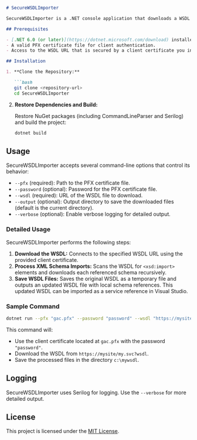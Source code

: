 ﻿```markdown
# SecureWSDLImporter

SecureWSDLImporter is a .NET console application that downloads a WSDL file from a specified URL that is secured by a client certificate. It processes its XML Schema imports recursively and saves both the original and updated WSDL files locally. The outputted WSDL can then be imported as a service reference within Visual Studio.

## Prerequisites

- [.NET 6.0 (or later)](https://dotnet.microsoft.com/download) installed on your machine.
- A valid PFX certificate file for client authentication.
- Access to the WSDL URL that is secured by a client certificate you intend to download.

## Installation

1. **Clone the Repository:**

   ```bash
   git clone <repository-url>
   cd SecureWSDLImporter
   ```

2. **Restore Dependencies and Build:**

   Restore NuGet packages (including CommandLineParser and Serilog) and build the project:

   ```bash
   dotnet build
   ```

## Usage

SecureWSDLImporter accepts several command-line options that control its behavior:

- `--pfx` (required): Path to the PFX certificate file.
- `--password` (optional): Password for the PFX certificate file.
- `--wsdl` (required): URL of the WSDL file to download.
- `--output` (optional): Output directory to save the downloaded files (default is the current directory).
- `--verbose` (optional): Enable verbose logging for detailed output.

### Detailed Usage

SecureWSDLImporter performs the following steps:
1. **Download the WSDL:** Connects to the specified WSDL URL using the provided client certificate.
2. **Process XML Schema Imports:** Scans the WSDL for `<xsd:import>` elements and downloads each referenced schema recursively.
3. **Save WSDL Files:** Saves the original WSDL as a temporary file and outputs an updated WSDL file with local schema references. This updated WSDL can be imported as a service reference in Visual Studio.


### Sample Command

```bash
dotnet run --pfx "gac.pfx" --password "password" --wsdl "https://mysite/my.svc?wsdl" --output "c:\mywsdl"
```

This command will:
- Use the client certificate located at `gac.pfx` with the password `"password"`.
- Download the WSDL from `https://mysite/my.svc?wsdl`.
- Save the processed files in the directory `c:\mywsdl`.

## Logging

SecureWSDLImporter uses Serilog for logging. Use the `--verbose` for more detailed output.


## License

This project is licensed under the [MIT License](LICENSE).

```